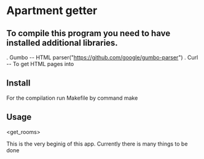 # Apartment getter

## To compile this program you need to have installed additional libraries.
 
  .   Gumbo -- HTML parser("https://github.com/google/gumbo-parser")
  .   Curl  -- To get HTML pages into

## Install

For the compilation run Makefile by command make

## Usage

\<get_rooms\> 

This is the very beginig of this app. Currently there is many things to be done
